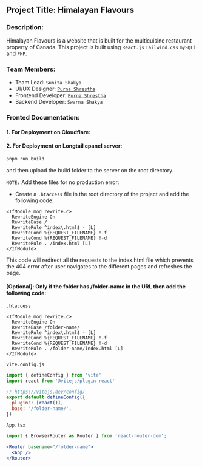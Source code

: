 
## Project Title: Himalayan Flavours 

### Description:
Himalayan Flavours is a website that is built for the multicuisine restaurant property of Canada. This project is built using `React.js` `Tailwind.css` `mySQLi` and `PHP`. 

### Team Members:
- Team Lead: `Sunita Shakya`
- UI/UX Designer: [`Purna Shrestha`](https://www.purnashrestha.com.np/)
- Frontend Developer: [`Purna Shrestha`](https://www.purnashrestha.com.np/)
- Backend Developer: `Swarna Shakya`

### Fronted Documentation:

#### 1. For Deployment on Cloudflare: 


#### 2. For Deployment on Longtail cpanel server: 

```jsx
pnpm run build
```
and then upload the build folder to the server on the root directory.

`NOTE:` Add these files for no production error: 

- Create a `.htaccess` file in the root directory of the project and add the following code: 
```
<IfModule mod_rewrite.c>
  RewriteEngine On
  RewriteBase /
  RewriteRule ^index\.html$ - [L]
  RewriteCond %{REQUEST_FILENAME} !-f
  RewriteCond %{REQUEST_FILENAME} !-d
  RewriteRule . /index.html [L]
</IfModule>
```
This code will redirect all the requests to the index.html file which prevents the 404 error after user navigates to the different pages and refreshes the page.

#### [Optional]: Only if the folder has /folder-name in the URL then add the following code: 

`.htaccess`
```
<IfModule mod_rewrite.c>
  RewriteEngine On
  RewriteBase /folder-name/
  RewriteRule ^index\.html$ - [L]
  RewriteCond %{REQUEST_FILENAME} !-f
  RewriteCond %{REQUEST_FILENAME} !-d
  RewriteRule . /folder-name/index.html [L]
</IfModule>
```

`vite.config.js`
```jsx
import { defineConfig } from 'vite'
import react from '@vitejs/plugin-react'

// https://vitejs.dev/config/
export default defineConfig({
  plugins: [react()],
  base: '/folder-name/',
})
```

`App.tsx`
```jsx
import { BrowserRouter as Router } from 'react-router-dom';

<Router basename="/folder-name">
  <App />
</Router>
```